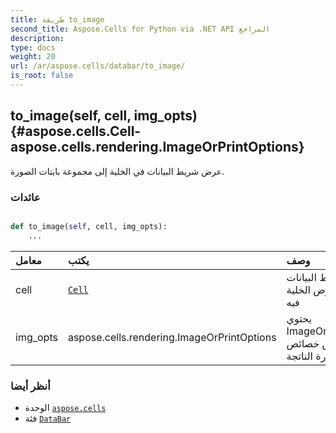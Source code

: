 ```yaml
---
title: طريقة to_image
second_title: Aspose.Cells for Python via .NET API المراجع
description:
type: docs
weight: 20
url: /ar/aspose.cells/databar/to_image/
is_root: false
---
```

##  to_image(self, cell, img_opts) {#aspose.cells.Cell-aspose.cells.rendering.ImageOrPrintOptions}
عرض شريط البيانات في الخلية إلى مجموعة بايتات الصورة.


###  عائدات




```python

def to_image(self, cell, img_opts):
    ...
```


| معامل| يكتب| وصف|
| :- | :- | :- |
| cell | [`Cell`](/cells/python-net/ar/aspose.cells/cell) |حدد شريط البيانات الذي سيتم عرض الخلية فيه|
| img_opts | aspose.cells.rendering.ImageOrPrintOptions | يحتوي ImageOrPrintOptions على بعض خصائص الصورة الناتجة|



###  أنظر أيضا
* الوحدة [`aspose.cells`](../../)
* فئة [`DataBar`](/cells/python-net/ar/aspose.cells/databar)
